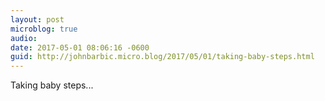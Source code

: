 ```yaml
---
layout: post
microblog: true
audio: 
date: 2017-05-01 08:06:16 -0600
guid: http://johnbarbic.micro.blog/2017/05/01/taking-baby-steps.html
---
```

Taking baby steps...
